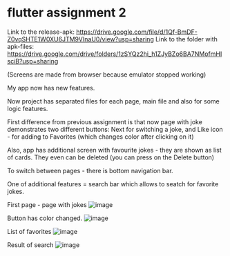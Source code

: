 # flutter assignment 2

Link to the release-apk: https://drive.google.com/file/d/1Qf-BmDF-Z0vqSHTE1W0XU6JTM9VInaU0/view?usp=sharing
Link to the folder with apk-files: https://drive.google.com/drive/folders/1zSYQz2hi_h1ZJyBZo6BA7NMofmHIsciB?usp=sharing

(Screens are made from browser because emulator stopped working)


My app now has new features. 

Now project has  separated files for each page, main file and also for some logic features. 

First difference from previous assignment is that now page with joke demonstrates two different buttons: Next for switching a joke, and Like icon - for adding to Favorites (which changes color after clicking on it) 

Also, app has additional screen with favourite jokes - they are shown as list of cards. 
They even can be deleted (you can press on the Delete button)

To switch between pages - there is bottom navigation bar. 

One of additional features = search bar which allows to seatch for favorite jokes. 

First page - page with jokes
![image](https://user-images.githubusercontent.com/88401434/176971601-06e903e5-ca72-4c6e-90b3-fbe1a6efc8e0.png)

Button has color changed.
![image](https://user-images.githubusercontent.com/88401434/176971619-728b7eba-fe40-4472-b543-e306edaa9769.png)

List of favorites
![image](https://user-images.githubusercontent.com/88401434/176971661-16c88856-d222-4ad7-9891-fc291bdfe3b0.png)

Result of search
![image](https://user-images.githubusercontent.com/88401434/176971702-85fb1a7d-260c-4c17-8858-f1e5c492c15a.png)
